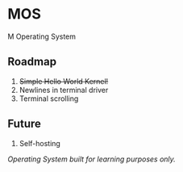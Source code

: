 # MOS
M Operating System

## Roadmap
1. ~~Simple Hello World Kernel!~~
2. Newlines in terminal driver
3. Terminal scrolling

## Future
1. Self-hosting

*Operating System built for learning purposes only.*
